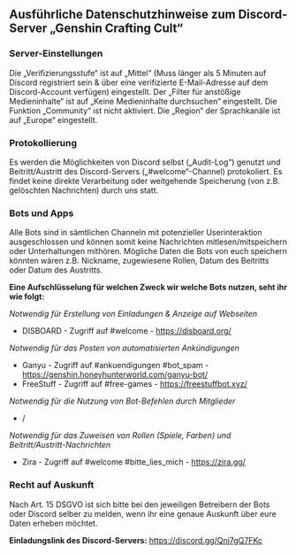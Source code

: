 ## Ausführliche Datenschutzhinweise zum Discord-Server „Genshin Crafting Cult“

### Server-Einstellungen
Die „Verifizierungsstufe“ ist auf „Mittel“ (Muss länger als 5 Minuten auf Discord registriert sein & über eine verifizierte E-Mail-Adresse auf dem Discord-Account verfügen) eingestellt. Der „Filter für anstößige Medieninhalte“ ist auf „Keine Medieninhalte durchsuchen“ eingestellt. Die Funktion „Community“ ist nicht aktiviert. Die „Region“ der Sprachkanäle ist auf „Europe“ eingestellt.

### Protokollierung
Es werden die Möglichkeiten von Discord selbst („Audit-Log“) genutzt und Beitritt/Austritt des Discord-Servers („#welcome“-Channel) protokoliert. Es findet keine direkte Verarbeitung oder weitgehende Speicherung (von z.B. gelöschten Nachrichten) durch uns statt.

### Bots und Apps
Alle Bots sind in sämtlichen Channeln mit potenzieller Userinteraktion ausgeschlossen und können somit keine Nachrichten mitlesen/mitspeichern oder Unterhaltungen mithören. 
Mögliche Daten die Bots von euch speichern könnten wären z.B. Nickname, zugewiesene Rollen, Datum des Beitritts oder Datum des Austritts.

**Eine Aufschlüsselung für welchen Zweck wir welche Bots nutzen, seht ihr wie folgt:**

_Notwendig für Erstellung von Einladungen & Anzeige auf Webseiten_
* DISBOARD - Zugriff auf #welcome - <https://disboard.org/>

_Notwendig für das Posten von automatisierten Ankündigungen_
* Ganyu - Zugriff auf #ankuendigungen #bot_spam - <https://genshin.honeyhunterworld.com/ganyu-bot/>
* FreeStuff - Zugriff auf #free-games - <https://freestuffbot.xyz/>

_Notwendig für die Nutzung von Bot-Befehlen durch Mitglieder_
* /

_Notwendig für das Zuweisen von Rollen (Spiele, Farben) und Beitritt/Austritt-Nachrichten_
* Zira - Zugriff auf #welcome #bitte_lies_mich - <https://zira.gg/>

### Recht auf Auskunft
Nach Art. 15 DSGVO ist sich bitte bei den jeweiligen Betreibern der Bots oder Discord selber zu melden, wenn ihr eine genaue Auskunft über eure Daten erheben möchtet.


**Einladungslink des Discord-Servers:** <https://discord.gg/Qnj7gQ7FKc>
